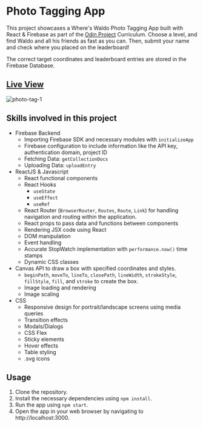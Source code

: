 # Photo Tagging App

This project showcases a Where's Waldo Photo Tagging App built with React & Firebase as part of the [Odin Project](https://www.theodinproject.com/lessons/nodejs-where-s-waldo-a-photo-tagging-app) Curriculum. Choose a level, and find Waldo and all his friends as fast as you can. Then, submit your name and check where you placed on the leaderboard!

The correct target coordinates and leaderboard entries are stored in the Firebase Database.

## [Live View](https://snaeem3.github.io/photo-tagging-app/)

![photo-tag-1](https://github.com/snaeem3/photo-tagging-app/assets/11710951/834ebd5d-b98d-4db3-9dd1-f2a4523fb853)

## Skills involved in this project

- Firebase Backend
  - Importing Firebase SDK and necessary modules with `initializeApp`
  - Firebase configuration to include information like the API key, authentication domain, project ID
  - Fetching Data: `getCollectionDocs`
  - Uploading Data: `uploadEntry`
- ReactJS & Javascript
  - React functional components
  - React Hooks
    - `useState`
    - `useEffect`
    - `useRef`
  - React Router (`BrowserRouter`, `Routes`, `Route`, `Link`) for handling navigation and routing within the application.
  - React props to pass data and functions between components
  - Rendering JSX code using React
  - DOM manipulation
  - Event handling
  - Accurate StopWatch implementation with `performance.now()` time stamps
  - Dynamic CSS classes
- Canvas API to draw a box with specified coordinates and styles.
  - `beginPath`, `moveTo`, `lineTo`, `closePath`, `lineWidth`, `strokeStyle`, `fillStyle`, `fill`, and `stroke` to create the box.
  - Image loading and rendering
  - Image scaling
- CSS
  - Responsive design for portrait/landscape screens using media queries
  - Transition effects
  - Modals/Dialogs
  - CSS Flex
  - Sticky elements
  - Hover effects
  - Table styling
  - .svg icons

## Usage

1. Clone the repository.
2. Install the necessary dependencies using `npm install`.
3. Run the app using `npm start`.
4. Open the app in your web browser by navigating to http://localhost:3000.
